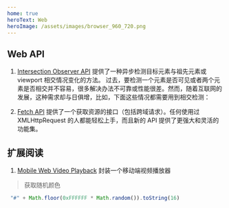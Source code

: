 ```yaml
---
home: true
heroText: Web
heroImage: /assets/images/browser_960_720.png
---
```


## Web API

1. [Intersection Observer API](https://developer.mozilla.org/zh-CN/docs/Web/API/Intersection_Observer_API)
提供了一种异步检测目标元素与祖先元素或 viewport 相交情况变化的方法。
过去，要检测一个元素是否可见或者两个元素是否相交并不容易，很多解决办法不可靠或性能很差。然而，随着互联网的发展，这种需求却与日俱增，比如，下面这些情况都需要用到相交检测：

2. [Fetch API](https://developer.mozilla.org/zh-CN/docs/Web/API/Fetch_API)
提供了一个获取资源的接口（包括跨域请求）。任何使用过 XMLHttpRequest 的人都能轻松上手，而且新的 API 提供了更强大和灵活的功能集。


## 扩展阅读

1. [Mobile Web Video Playback](https://web.dev/media-mobile-web-video-playback/)
封装一个移动端视频播放器

> 获取随机颜色
```js
 "#" + Math.floor(0xFFFFFF * Math.random()).toString(16)
```

<style lang="scss">
    header.hero{
        min-height: 100vh;
    }
</style>